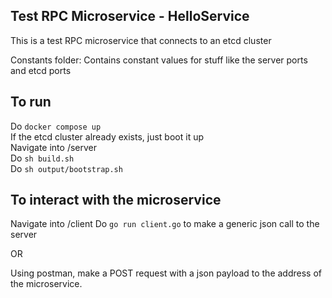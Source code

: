 ## Test RPC Microservice - HelloService
This is a test RPC microservice that connects to an etcd cluster

Constants folder:
Contains constant values for stuff like the server ports and etcd ports

## To run
Do `docker compose up`  
If the etcd cluster already exists, just boot it up  
Navigate into /server  
Do `sh build.sh`  
Do `sh output/bootstrap.sh`

## To interact with the microservice
Navigate into /client
Do `go run client.go` to make a generic json call to the server

OR

Using postman, make a POST request with a json payload to the address of the microservice.